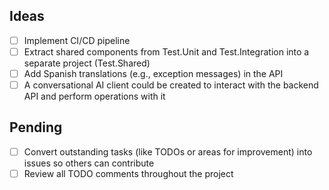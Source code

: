 ## Ideas
- [ ] Implement CI/CD pipeline
- [ ] Extract shared components from Test.Unit and Test.Integration into a separate project (Test.Shared)
- [ ] Add Spanish translations (e.g., exception messages) in the API
- [ ] A  conversational AI client could be created to interact with the backend API and perform operations with it

## Pending
- [ ] Convert outstanding tasks (like TODOs or areas for improvement) into issues so others can contribute
- [ ] Review all TODO comments throughout the project
